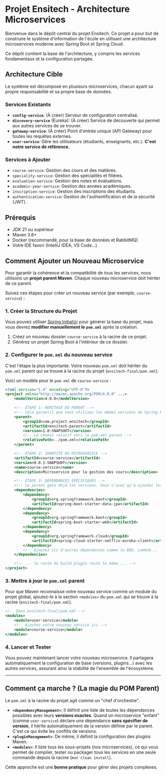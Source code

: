 # Projet Ensitech - Architecture Microservices

Bienvenue dans le dépôt central du projet Ensitech. Ce projet a pour but de construire le système d'information de l'école en utilisant une architecture microservices moderne avec Spring Boot et Spring Cloud.

Ce dépôt contient la base de l'architecture, y compris les services fondamentaux et la configuration partagée.

## Architecture Cible

Le système est décomposé en plusieurs microservices, chacun ayant sa propre responsabilité et sa propre base de données.

### Services Existants

*   **`config-service`**: (À créer) Serveur de configuration centralisé.
*   **`discovery-service`** (Eureka): (À créer) Service de découverte qui permet aux autres services de se trouver.
*   **`gateway-service`**: (À créer) Point d'entrée unique (API Gateway) pour toutes les requêtes externes.
*   **`user-service`**: Gère les utilisateurs (étudiants, enseignants, etc.). **C'est notre service de référence.**

### Services à Ajouter

*   `course-service`: Gestion des cours et des matières.
*   `speciality-service`: Gestion des spécialités et filières.
*   `evaluation-service`: Gestion des notes et évaluations.
*   `academic-year-service`: Gestion des années académiques.
*   `inscription-service`: Gestion des inscriptions des étudiants.
*   `authentication-service`: Gestion de l'authentification et de la sécurité (JWT).

## Prérequis

*   JDK 21 ou supérieur
*   Maven 3.8+
*   Docker (recommandé, pour la base de données et RabbitMQ)
*   Votre IDE favori (IntelliJ IDEA, VS Code...)

## Comment Ajouter un Nouveau Microservice

Pour garantir la cohérence et la compatibilité de tous les services, nous utilisons un **projet parent Maven**. Chaque nouveau microservice doit hériter de ce parent.

Suivez ces étapes pour créer un nouveau service (par exemple, `course-service`) :

### 1. Créer la Structure du Projet

Vous pouvez utiliser [Spring Initializr](https://start.spring.io/) pour générer la base du projet, mais vous devrez **modifier manuellement le `pom.xml`** après la création.

1.  Créez un nouveau dossier `course-service` à la racine de ce projet.
2.  Générez un projet Spring Boot à l'intérieur de ce dossier.

### 2. Configurer le `pom.xml` du nouveau service

C'est l'étape la plus importante. Votre nouveau `pom.xml` doit hériter du `pom.xml` parent qui se trouve à la racine du projet (`ensitech-final/pom.xml`).

Voici un modèle pour le `pom.xml` de `course-service` :

```xml
<?xml version="1.0" encoding="UTF-8"?>
<project xmlns="http://maven.apache.org/POM/4.0.0" ...>
    <modelVersion>4.0.0</modelVersion>

    <!-- ÉTAPE 1: HÉRITAGE DU PARENT -->
    <!-- Cela garantit que vous utilisez les mêmes versions de Spring Boot, Spring Cloud, etc. -->
    <parent>
        <groupId>com.project.ensitech</groupId>
        <artifactId>ensitech-parent</artifactId>
        <version>1.0-SNAPSHOT</version>
        <!-- Le chemin relatif vers le pom.xml parent -->
        <relativePath>../pom.xml</relativePath>
    </parent>

    <!-- ÉTAPE 2: IDENTITÉ DU MICROSERVICE -->
    <artifactId>course-service</artifactId>
    <version>0.0.1-SNAPSHOT</version>
    <name>course-service</name>
    <description>Microservice pour la gestion des cours</description>

    <!-- ÉTAPE 3: DÉPENDANCES SPÉCIFIQUES -->
    <!-- Le parent gère déjà les versions. Vous n'avez qu'à ajouter les dépendances dont vous avez besoin. -->
    <dependencies>
        <dependency>
            <groupId>org.springframework.boot</groupId>
            <artifactId>spring-boot-starter-data-jpa</artifactId>
        </dependency>
        <dependency>
            <groupId>org.springframework.boot</groupId>
            <artifactId>spring-boot-starter-web</artifactId>
        </dependency>
        <dependency>
            <groupId>org.springframework.cloud</groupId>
            <artifactId>spring-cloud-starter-netflix-eureka-client</artifactId>
        </dependency>
        <!-- Ajoutez ici d'autres dépendances comme la BDD, Lombok... -->
    </dependencies>

    <!-- ... le reste du build plugin reste le même ... -->
</project>
```

### 3. Mettre à jour le `pom.xml` parent

Pour que Maven reconnaisse votre nouveau service comme un module du projet global, ajoutez-le à la section `<modules>` du `pom.xml` qui se trouve à la racine (`ensitech-final/pom.xml`).

```xml
<!-- Dans ensitech-final/pom.xml -->
<modules>
    <module>user-service</module>
    <!-- Ajoutez votre nouveau service ici -->
    <module>course-service</module>
</modules>
```

### 4. Lancer et Tester

Vous pouvez maintenant lancer votre nouveau microservice. Il partagera automatiquement la configuration de base (versions, plugins...) avec les autres services, assurant ainsi la stabilité de l'ensemble de l'écosystème.

---

## Comment ça marche ? (La magie du POM Parent)

Le `pom.xml` à la racine du projet agit comme un "chef d'orchestre".

*   **`<dependencyManagement>`**: Il définit une liste de toutes les dépendances possibles avec leurs **versions exactes**. Quand un microservice "enfant" (comme `user-service`) déclare une dépendance **sans spécifier de version**, il hérite automatiquement de la version définie par le parent. C'est ce qui évite les conflits de versions.
*   **`<pluginManagement>`**: De même, il définit la configuration des plugins Maven.
*   **`<modules>`**: Il liste tous les sous-projets (nos microservices), ce qui vous permet de compiler, tester ou packager tous les services en une seule commande depuis la racine (`mvn clean install`).

Cette approche est une **bonne pratique** pour gérer des projets complexes.